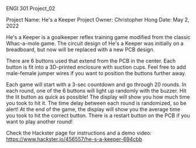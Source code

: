 ENGI 301 Project_02

Project Name: He's a Keeper
Project Owner: Christopher Hong
Date: May 2, 2022

He's a Keeper is a goalkeeper reflex training game modified from the classic Whac-a-mole game. 
The circuit design of He's a Keeper was initially on a breadboard, but now will be replaced with a new PCB design.

There are 6 buttons used that extend from the PCB in the center. 
Each button is fit into a 3D-printed enclosure with suction cups.
Feel free to add male-female jumper wires if you want to position the buttons further away.

Each game will start with a 3-sec countdown and go through 20 rounds.
In each round, one of the 6 buttons will light up randomly with the buzzer. 
Hit the lit button as quick as possible! The display will show you how much time you took to hit it.
The time delay between each round is randomized, so be alert!
At the end of the game, the display will show you the average time you took to hit the correct button.
There is a restart button on the PCB if you want to play another round!

Check the Hackster page for instructions and a demo video: 
https://www.hackster.io/456557/he-s-a-keeper-694cbb
